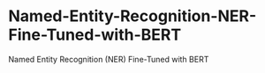 # Named-Entity-Recognition-NER-Fine-Tuned-with-BERT
Named Entity Recognition (NER) Fine-Tuned with BERT

